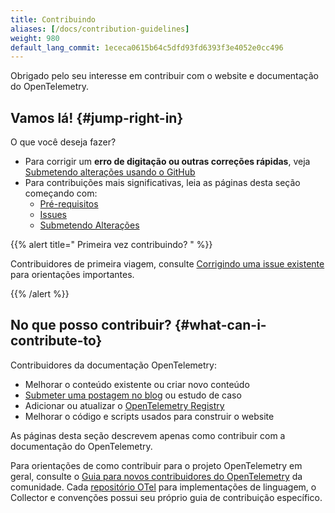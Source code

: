 ```yaml
---
title: Contribuindo
aliases: [/docs/contribution-guidelines]
weight: 980
default_lang_commit: 1ececa0615b64c5dfd93fd6393f3e4052e0cc496
---
```


Obrigado pelo seu interesse em contribuir com o website e documentação do
OpenTelemetry.

## Vamos lá! {#jump-right-in}

O que você deseja fazer?

- Para corrigir um **erro de digitação ou outras correções rápidas**, veja
  [Submetendo alterações usando o GitHub](pull-requests/#changes-using-github)
- Para contribuições mais significativas, leia as páginas desta seção começando
  com:
  - [Pré-requisitos]
  - [Issues]
  - [Submetendo Alterações]

[Pré-requisitos]: prerequisites/
[Issues]: issues/
[Submetendo Alterações]: pull-requests/

{{% alert title="<i class='far fa-exclamation-triangle'></i> Primeira vez contribuindo? " %}}

Contribuidores de primeira viagem, consulte
[Corrigindo uma issue existente](issues/#fixing-an-existing-issue) para
orientações importantes.

{{% /alert %}}

## No que posso contribuir? {#what-can-i-contribute-to}

Contribuidores da documentação OpenTelemetry:

- Melhorar o conteúdo existente ou criar novo conteúdo
- [Submeter uma postagem no blog](blog/) ou estudo de caso
- Adicionar ou atualizar o [OpenTelemetry Registry](/ecosystem/registry/)
- Melhorar o código e scripts usados para construir o website

As páginas desta seção descrevem apenas como contribuir com a documentação do
OpenTelemetry.

Para orientações de como contribuir para o projeto OpenTelemetry em geral,
consulte o [Guia para novos contribuidores do OpenTelemetry] da comunidade. Cada
[repositório OTel][org] para implementações de linguagem, o Collector e
convenções possui seu próprio guia de contribuição específico.

[Guia para novos contribuidores do OpenTelemetry]: https://github.com/open-telemetry/community/blob/main/guides/contributor
[org]: https://github.com/open-telemetry
